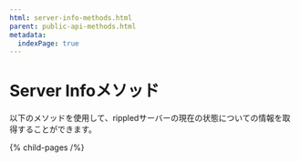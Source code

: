 ```yaml
---
html: server-info-methods.html
parent: public-api-methods.html
metadata:
  indexPage: true
---
```

# Server Infoメソッド

以下のメソッドを使用して、rippledサーバーの現在の状態についての情報を取得することができます。


{% child-pages /%}
